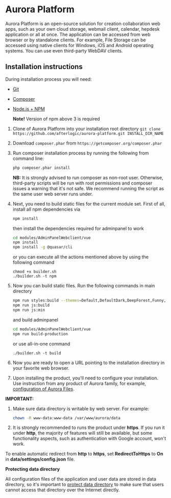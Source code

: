 # Aurora Platform

Aurora Platform is an open-source solution for creation collaboration web apps, such as your own cloud storage, webmail client, calendar, hepdesk application or all at once. The application can be accessed from web browser or by standalone clients. For example, File Storage can be accessed using native clients for Windows, iOS and Android operating systems. You can use even third-party WebDAV clients.

## Installation instructions

During installation process you will need:
* [Git](https://git-scm.com/downloads)
* [Composer](https://getcomposer.org/download/)
* [Node.js + NPM](https://nodejs.org/en/)
    
    **Note!** Version of npm above 3 is required

1. Clone of Aurora Platform into your installation root directory
`git clone https://github.com/afterlogic/aurora-platform.git INSTALL_DIR_NAME`

2. Download `composer.phar` from `https://getcomposer.org/composer.phar`

3. Run composer installation process by running the following from command line:
    ```bash
    php composer.phar install
    ```

    **NB:** It is strongly advised to run composer as non-root user. Otherwise, third-party scripts will be run with root permissions and composer issues a warning that it's not safe. We recommend running the script as the same user web server runs under.

4. Next, you need to build static files for the current module set.
      First of all, install all npm dependencies via
      ```bash
      npm install
      ```
      then install the dependencies required for adminpanel to work 
      ```bash
      cd modules/AdminPanelWebclient/vue
      npm install
      npm install -g @quasar/cli
      ```
	  or you can execute all the actions mentioned above by using the following command
	  ```
	  chmod +x builder.sh
	  ./builder.sh -t npm
	  ```

5. Now you can build static files. Run the following commands in main directory
      ```bash
	  npm run styles:build --themes=Default,DefaultDark,DeepForest,Funny,Sand
      npm run js:build
	  npm run js:min
      ```
      and build adminpanel 
      ```bash
      cd modules/AdminPanelWebclient/vue
      npm run build-production
      ```
	  or use all-in-one command
	  ```
	  ./builder.sh -t build
	  ```
  
7. Now you are ready to open a URL pointing to the installation directory in your favorite web browser.

8. Upon installing the product, you'll need to configure your installation. Use instruction from any product of Aurora family, for example, [configuration of Aurora Files](https://afterlogic.com/docs/aurora-files/configuration).


**IMPORTANT:**

1. Make sure data directory is writable by web server. For example:
    ```bash
    chown -R www-data:www-data /var/www/aurora/data
    ```

2. It is strongly recommended to runs the product under **https**. If you run it under **http**, the majority of features will still be available, but some functionality aspects, such as authentication with Google account, won't work.

To enable automatic redirect from **http** to **https**, set **RedirectToHttps** to **On** in **data/settings/config.json** file.

**Protecting data directory**

All configuration files of the application and user data are stored in data directory, so it's important to [protect data directory](https://afterlogic.com/docs/aurora-files/security/protecting-data-directory) to make sure that users cannot access that directory over the Internet directly. 


